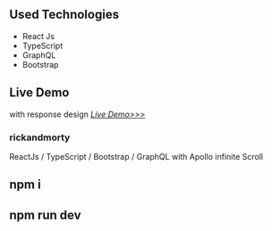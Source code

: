 
## Used Technologies

- React Js
- TypeScript
- GraphQL
- Bootstrap


## Live Demo
with response design
_[Live Demo>>>](https://jazzy-biscuit-07325a.netlify.app/)_

### rickandmorty
ReactJs / TypeScript / Bootstrap / GraphQL with Apollo infinite Scroll

## npm i
## npm run dev




